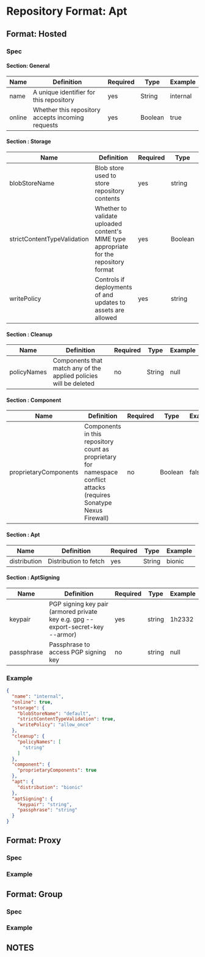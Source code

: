 # Repository Format: Apt

## Format: Hosted

### Spec

#### Section: General

| Name | Definition | Required | Type | Example |
| ---- | ----| ---- | ---- | ---- |
| name | A unique identifier for this repository| yes | String | internal |
| online| Whether this repository accepts incoming requests | yes | Boolean | true

#### Section : Storage

| Name | Definition | Required | Type | Example
| ---- | ---- | ---- | ---- | ---- |
| blobStoreName | Blob store used to store repository contents | yes | string | default |
| strictContentTypeValidation | Whether to validate uploaded content's MIME type appropriate for the repository format | yes | Boolean | true |
| writePolicy | Controls if deployments of and updates to assets are allowed | yes | string | "allow" |

#### Section : Cleanup

| Name | Definition | Required | Type | Example |
| ---- | ---- | ---- | ---- | ---- |
| policyNames | Components that match any of the applied policies will be deleted | no | String | null |

#### Section : Component

| Name | Definition | Required | Type | Example |
| ---- | ---- | ---- | ---- | ---- |
| proprietaryComponents | Components in this repository count as proprietary for namespace conflict attacks (requires Sonatype Nexus Firewall) | no | Boolean | false |

#### Section : Apt

| Name | Definition | Required | Type | Example |
| ---- | ---- | ---- | ---- | ---- |
| distribution | Distribution to fetch | yes | String | bionic |

#### Section : AptSigning

| Name | Definition | Required | Type | Example |
| ---- | ---- | ---- | ---- | ---- |
| keypair | PGP signing key pair (armored private key e.g. gpg --export-secret-key --armor) | yes | string | 1h2332 |
| passphrase | Passphrase to access PGP signing key | no | string | null |

### Example

```json
{
  "name": "internal",
  "online": true,
  "storage": {
    "blobStoreName": "default",
    "strictContentTypeValidation": true,
    "writePolicy": "allow_once"
  },
  "cleanup": {
    "policyNames": [
      "string"
    ]
  },
  "component": {
    "proprietaryComponents": true
  },
  "apt": {
    "distribution": "bionic"
  },
  "aptSigning": {
    "keypair": "string",
    "passphrase": "string"
  }
}
```

## Format: Proxy

### Spec

### Example

## Format: Group

### Spec

### Example

## NOTES
